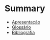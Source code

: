 # Summary 

* [Apresentação](Apresentacao.md)
* [Glossário](Glossario.md)
* [Bibliografia](Bibliografia.md)

